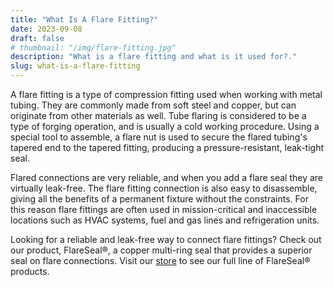 ```yaml
---
title: "What Is A Flare Fitting?"
date: 2023-09-08
draft: false
# thumbnail: "/img/flare-fitting.jpg"
description: "What is a flare fitting and what is it used for?."
slug: what-is-a-flare-fitting
---
```


A flare fitting is a type of compression fitting used when working with metal tubing. They are commonly made from soft steel and copper, but can originate from other materials as well. Tube flaring is considered to be a type of forging operation, and is usually a cold working procedure. Using a special tool to assemble, a flare nut is used to secure the flared tubing's tapered end to the tapered fitting, producing a pressure-resistant, leak-tight seal.

Flared connections are very reliable, and when you add a flare seal they are virtually leak-free. The flare fitting connection is also easy to disassemble, giving all the benefits of a permanent fixture without the constraints. For this reason flare fittings are often used in mission-critical and inaccessible locations such as HVAC systems, fuel and gas lines and refrigeration units.

Looking for a reliable and leak-free way to connect flare fittings? Check out our product, FlareSeal®, a copper multi-ring seal that provides a superior seal on flare connections. Visit our [store](/shop) to see our full line of FlareSeal® products.
